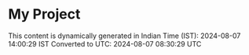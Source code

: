 # My Project

This content is dynamically generated in Indian Time (IST): 2024-08-07 14:00:29 IST
Converted to UTC: 2024-08-07 08:30:29 UTC
